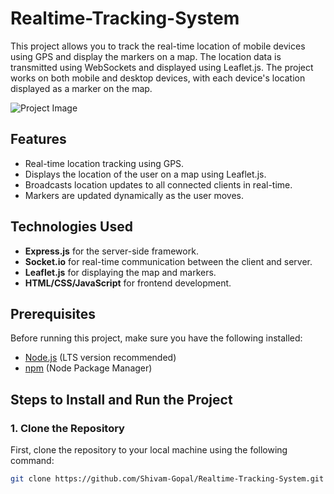 # Realtime-Tracking-System

This project allows you to track the real-time location of mobile devices using GPS and display the markers on a map. The location data is transmitted using WebSockets and displayed using Leaflet.js. The project works on both mobile and desktop devices, with each device's location displayed as a marker on the map.

![Project Image](/Realtime-Tracking-System/pictures/image.png)

## Features
- Real-time location tracking using GPS.
- Displays the location of the user on a map using Leaflet.js.
- Broadcasts location updates to all connected clients in real-time.
- Markers are updated dynamically as the user moves.

## Technologies Used
- **Express.js** for the server-side framework.
- **Socket.io** for real-time communication between the client and server.
- **Leaflet.js** for displaying the map and markers.
- **HTML/CSS/JavaScript** for frontend development.

## Prerequisites
Before running this project, make sure you have the following installed:
- [Node.js](https://nodejs.org) (LTS version recommended)
- [npm](https://www.npmjs.com/) (Node Package Manager)

## Steps to Install and Run the Project

### 1. Clone the Repository
First, clone the repository to your local machine using the following command:
```bash
git clone https://github.com/Shivam-Gopal/Realtime-Tracking-System.git

